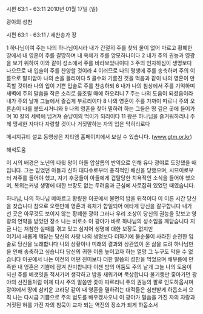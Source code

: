 시편 63:1 - 63:11 
2010년 01월 17일 (일)

광야의 성찬



시편 63:1 - 63:11 / 새찬송가  장


1 하나님이여 주는 나의 하나님이시라 내가 간절히 주를 찾되 물이 없어 마르고 황폐한 땅에서 내 영혼이 주를 갈망하며 내 육체가 주를 앙모하나이다 2 내가 주의 권능과 영광을 보기 위하여 이와 같이 성소에서 주를 바라보았나이다 3 주의 인자하심이 생명보다 나으므로 내 입술이 주를 찬양할 것이라 4 이러므로 나의 평생에 주를 송축하며 주의 이름으로 말미암아 나의 손을 들리이다 5 골수와 기름진 것을 먹음과 같이 나의 영혼이 만족할 것이라 나의 입이 기쁜 입술로 주를 찬송하되 6 내가 나의 침상에서 주를 기억하며 새벽에 주의 말씀을 작은 소리로 읊조릴 때에 하오리니 7 주는 나의 도움이 되셨음이라 내가 주의 날개 그늘에서 즐겁게 부르리이다 8 나의 영혼이 주를 가까이 따르니 주의 오른손이 나를 붙드시거니와 9 나의 영혼을 찾아 멸하려 하는 그들은 땅 깊은 곳에 들어가며 10 칼의 세력에 넘겨져 승냥이의 먹이가 되리이다 11 왕은 하나님을 즐거워하리니 주께 맹세한 자마다 자랑할 것이나 거짓말하는 자의 입은 막히리로다  

메시지큐티 설교 동영상은 지티엠 홈페이지에서 보실 수 있습니다. (www.gtm.or.kr)

해석도움





이 시의 배경은 노년의 다윗 왕이 아들 압살롬의 반역으로 인해 유다 광야로 도망했을 때입니다. 그는 믿었던 아들과 신하 대다수로부터 충격적인 배신을 당했으며, 시므이로부터 저주를 들어야 했고, 자기 후궁들이 아들에게 겁탈당한 치욕적인 소식을 들어야 했으며, 복위는커녕 생명에 대한 보장도 없는 두려움과 근심에 사로잡혀 있었던 때였습니다.

하나님, 나의 하나님 
메마르고 황량한 이곳에서 불면의 밤을 뒤척이다 
이 이른 시간 당신을 찾습니다
참으로 오랜만에 영혼과 육체가 합일되어 애타게 당신을 갈구합니다 
내가 선 곳은 아무것도 보이지 않는 황폐한 광야
그러나 우리 조상이 당신의 권능을 맛보고 영광의 언약을 받았던 장소
나는 비로소 이 광야가 바로 하나님의 성소임을 깨닫습니다 
지금 나는 처참한 실패를 겪고 있고 심지어 생명에 대한 보장도 없지만  
여기서 새롭게 깨닫는 당신의 사랑 나의 생명보다 더하기에 
불순물이 사라진 순전한 입술로 당신을 노래합니다
나의 상황이나 미래의 결과와 상관없이 온 삶을 드려 하나님만을 인해 송축하고 싶습니다
당신의 귀한 이름 높이고자 하는 열망 그 누구도 막을 수 없습니다
이곳에서 나는 이전의 어떤 진미보다 더한 말씀의 성찬을 먹었으며
배부름에 만족한 내 영혼은 기쁨에 잠겨 찬미합니다
이젠 밤의 어둠도 주의 날개 그늘
나의 도움이 되신 주를 베갯잇을 적셔가며 생각하고 밤을 새워가며 묵상합니다
불기둥만 좇아가던 광야의 선진들처럼
이제 다시 주의 말씀만 좇아 따르리니 주의 권능의 팔로 인도하옵시며 
광야에서 땅에 삼키운 고라당 같이 내 영혼을 멸하려는 대적들은 심판받게 하옵소서 
오직 나는 다시금 기쁨으로 주의 법도를 배우겠사오니 
이 광야가 말씀을 가진 자의 자랑과 거짓된 혀를 가진 자의 침묵이 교차 되는 
역전의 장소가 되게 하옵소서